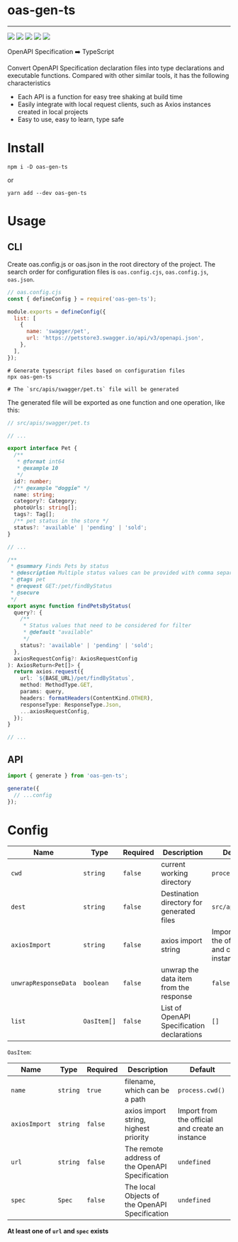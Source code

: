 # oas-gen-ts

---

[![][code-review-badge]][code-review-link] [![][code-quality-badge]][code-quality-link] [![][code-coverage-badge]][code-coverage-link] ![][version-badge] ![][license-badge]

OpenAPI Specification ➡️ TypeScript

Convert OpenAPI Specification declaration files into type declarations and executable functions. Compared with other similar tools, it has the following characteristics

- Each API is a function for easy tree shaking at build time
- Easily integrate with local request clients, such as Axios instances created in local projects
- Easy to use, easy to learn, type safe

# Install

```shell
npm i -D oas-gen-ts
```

or

```shell
yarn add --dev oas-gen-ts
```

# Usage

## CLI

Create oas.config.js or oas.json in the root directory of the project. The search order for configuration files is `oas.config.cjs`, `oas.config.js`, `oas.json`.

```js
// oas.config.cjs
const { defineConfig } = require('oas-gen-ts');

module.exports = defineConfig({
  list: [
    {
      name: 'swagger/pet',
      url: 'https://petstore3.swagger.io/api/v3/openapi.json',
    },
  ],
});
```

```shell
# Generate typescript files based on configuration files
npx oas-gen-ts

# The `src/apis/swagger/pet.ts` file will be generated
```

The generated file will be exported as one function and one operation, like this:

```ts
// src/apis/swagger/pet.ts

// ...

export interface Pet {
  /**
   * @format int64
   * @example 10
   */
  id?: number;
  /** @example "doggie" */
  name: string;
  category?: Category;
  photoUrls: string[];
  tags?: Tag[];
  /** pet status in the store */
  status?: 'available' | 'pending' | 'sold';
}

// ...

/**
 * @summary Finds Pets by status
 * @description Multiple status values can be provided with comma separated strings
 * @tags pet
 * @request GET:/pet/findByStatus
 * @secure
 */
export async function findPetsByStatus(
  query?: {
    /**
     * Status values that need to be considered for filter
     * @default "available"
     */
    status?: 'available' | 'pending' | 'sold';
  },
  axiosRequestConfig?: AxiosRequestConfig
): AxiosReturn<Pet[]> {
  return axios.request({
    url: `${BASE_URL}/pet/findByStatus`,
    method: MethodType.GET,
    params: query,
    headers: formatHeaders(ContentKind.OTHER),
    responseType: ResponseType.Json,
    ...axiosRequestConfig,
  });
}

// ...
```

## API

```ts
import { generate } from 'oas-gen-ts';

generate({
  // ...config
});
```

# Config

| Name                 | Type        | Required | Description                                | Default                                         |
| -------------------- | ----------- | -------- | ------------------------------------------ | ----------------------------------------------- |
| `cwd`                | `string`    | `false`  | current working directory                  | `process.cwd()`                                 |
| `dest`               | `string`    | `false`  | Destination directory for generated files  | `src/apis`                                      |
| `axiosImport`        | `string`    | `false`  | axios import string                        | Import from the official and create an instance |
| `unwrapResponseData` | `boolean`   | `false`  | unwrap the data item from the response     | `false`                                         |
| `list`               | `OasItem[]` | `false`  | List of OpenAPI Specification declarations | `[]`                                            |

`OasItem`:

| Name          | Type     | Required | Description                                     | Default                                         |
| ------------- | -------- | -------- | ----------------------------------------------- | ----------------------------------------------- |
| `name`        | `string` | `true`   | filename, which can be a path                   | `process.cwd()`                                 |
| `axiosImport` | `string` | `false`  | axios import string, highest priority           | Import from the official and create an instance |
| `url`         | `string` | `false`  | The remote address of the OpenAPI Specification | `undefined`                                     |
| `spec`        | `Spec`   | `false`  | The local Objects of the OpenAPI Specification  | `undefined`                                     |

**At least one of `url` and `spec` exists**

[code-review-badge]: https://github.com/cloudcome/oas-gen-ts/actions/workflows/code-review.yml/badge.svg
[code-review-link]: https://github.com/cloudcome/oas-gen-ts/actions/workflows/code-review.yml
[code-quality-badge]: https://app.codacy.com/project/badge/Grade/e788387e5e27472ba3b5003bf19aeea7
[code-quality-link]: https://www.codacy.com/gh/cloudcome/oas-gen-ts/dashboard?utm_source=github.com&utm_medium=referral&utm_content=cloudcome/oas-gen-ts&utm_campaign=Badge_Grade
[code-coverage-badge]: https://app.codacy.com/project/badge/Coverage/e788387e5e27472ba3b5003bf19aeea7
[code-coverage-link]: https://www.codacy.com/gh/cloudcome/oas-gen-ts/dashboard?utm_source=github.com&utm_medium=referral&utm_content=cloudcome/oas-gen-ts&utm_campaign=Badge_Coverage
[version-badge]: https://img.shields.io/npm/v/oas-gen-ts
[license-badge]: https://img.shields.io/github/license/cloudcome/oas-gen-ts
